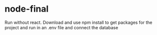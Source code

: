 # node-final

Run without react. Download and use npm install to get packages for the project and run in an .env file and connect the database 
